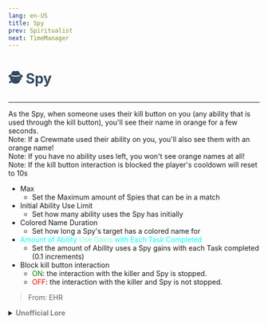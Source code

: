 ```yaml
---
lang: en-US
title: Spy
prev: Spiritualist
next: TimeManager
---
```


# <font color="#34495e">🕵️ <b>Spy</b></font> <Badge text="Support" type="tip" vertical="middle"/>
---

As the Spy, when someone uses their kill button on you (any ability that is used through the kill button), you'll see their name in orange for a few seconds.<br>
Note: If a Crewmate used their ability on you, you'll also see them with an orange name!<br>
Note: If you have no ability uses left, you won't see orange names at all!<br>
Note: If the kill button interaction is blocked the player's cooldown will reset to 10s

* Max
  * Set the Maximum amount of Spies that can be in a match
* Initial Ability Use Limit
  * Set how many ability uses the Spy has initially
* Colored Name Duration
  * Set how long a Spy's target has a colored name for
* <font color=#00ffff>Amount of Ability</font> <font color=#7fffd2>Use Gains</font> <font color=#00ffff>with Each Task Completed</font>
  * Set the amount of Ability uses a Spy gains with each Task completed (0.1 increments)
* Block kill button interaction
  * <font color=green>ON</font>: the interaction with the killer and Spy is stopped.
  * <font color=red>OFF</font>: the interaction with the killer and Spy is not stopped.

> From: EHR

<details>
<summary><b><font color=gray>Unofficial Lore</font></b></summary>

Placeholder: This role is a ROLE OH EM GOSH
> Submitted by: Member
</details>